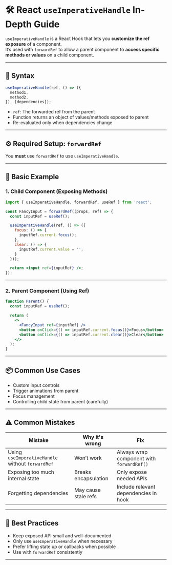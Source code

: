 
# 🛠️ React `useImperativeHandle` In-Depth Guide

`useImperativeHandle` is a React Hook that lets you **customize the ref exposure** of a component.  
It’s used with `forwardRef` to allow a parent component to **access specific methods or values** on a child component.

---

## 📌 Syntax

```jsx
useImperativeHandle(ref, () => ({
  method1,
  method2,
}), [dependencies]);
```

- `ref`: The forwarded ref from the parent
- Function returns an object of values/methods exposed to parent
- Re-evaluated only when dependencies change

---

## ⚙️ Required Setup: `forwardRef`

You **must** use `forwardRef` to use `useImperativeHandle`.

---

## 🧪 Basic Example

### 1. Child Component (Exposing Methods)

```jsx
import { useImperativeHandle, forwardRef, useRef } from 'react';

const FancyInput = forwardRef((props, ref) => {
  const inputRef = useRef();

  useImperativeHandle(ref, () => ({
    focus: () => {
      inputRef.current.focus();
    },
    clear: () => {
      inputRef.current.value = '';
    }
  }));

  return <input ref={inputRef} />;
});
```

---

### 2. Parent Component (Using Ref)

```jsx
function Parent() {
  const inputRef = useRef();

  return (
    <>
      <FancyInput ref={inputRef} />
      <button onClick={() => inputRef.current.focus()}>Focus</button>
      <button onClick={() => inputRef.current.clear()}>Clear</button>
    </>
  );
}
```

---

## 📦 Common Use Cases

- Custom input controls
- Trigger animations from parent
- Focus management
- Controlling child state from parent (carefully)

---

## ⚠️ Common Mistakes

| Mistake | Why it's wrong | Fix |
|--------|----------------|-----|
| Using `useImperativeHandle` without `forwardRef` | Won’t work | Always wrap component with `forwardRef()` |
| Exposing too much internal state | Breaks encapsulation | Only expose needed APIs |
| Forgetting dependencies | May cause stale refs | Include relevant dependencies in hook |

---

## 🧠 Best Practices

- Keep exposed API small and well-documented
- Only use `useImperativeHandle` when necessary
- Prefer lifting state up or callbacks when possible
- Use with `forwardRef` consistently

---

